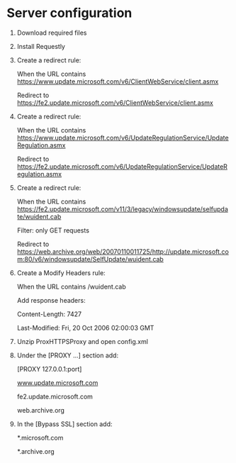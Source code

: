 # Server configuration
1. Download required files

2. Install Requestly

3. Create a redirect rule:

   When the URL contains https://www.update.microsoft.com/v6/ClientWebService/client.asmx
  
   Redirect to https://fe2.update.microsoft.com/v6/ClientWebService/client.asmx

4. Create a redirect rule:

   When the URL contains https://www.update.microsoft.com/v6/UpdateRegulationService/UpdateRegulation.asmx

   Redirect to https://fe2.update.microsoft.com/v6/UpdateRegulationService/UpdateRegulation.asmx

5. Create a redirect rule:

   When the URL contains https://fe2.update.microsoft.com/v11/3/legacy/windowsupdate/selfupdate/wuident.cab

   Filter: only GET requests

   Redirect to https://web.archive.org/web/20070110011725/http://update.microsoft.com:80/v6/windowsupdate/SelfUpdate/wuident.cab

6. Create a Modify Headers rule:

   When the URL contains /wuident.cab

   Add response headers:

   Content-Length: 7427

   Last-Modified: Fri, 20 Oct 2006 02:00:03 GMT

7. Unzip ProxHTTPSProxy and open config.xml

8. Under the [PROXY ...] section add:

   [PROXY 127.0.0.1:port]

   www.update.microsoft.com

   fe2.update.microsoft.com

   web.archive.org

9. In the [Bypass SSL] section add:

   *.microsoft.com

   *.archive.org
